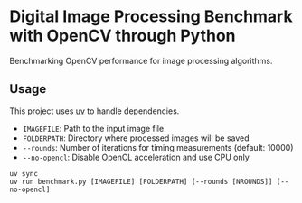 # Digital Image Processing Benchmark with OpenCV through Python

Benchmarking OpenCV performance for image processing algorithms.

## Usage

This project uses [uv](https://docs.astral.sh/uv/) to handle dependencies.

- `IMAGEFILE`: Path to the input image file
- `FOLDERPATH`: Directory where processed images will be saved
- `--rounds`: Number of iterations for timing measurements (default: 10000)
- `--no-opencl`: Disable OpenCL acceleration and use CPU only

```shell
uv sync
uv run benchmark.py [IMAGEFILE] [FOLDERPATH] [--rounds [NROUNDS]] [--no-opencl]
```
